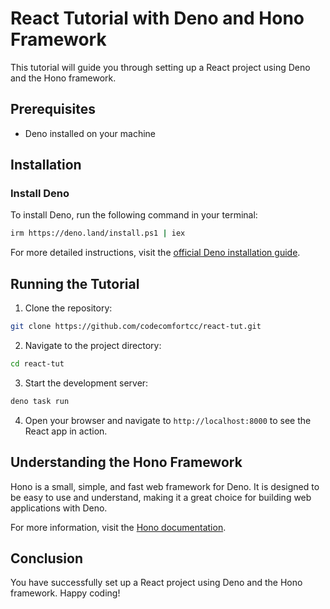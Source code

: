 # React Tutorial with Deno and Hono Framework

This tutorial will guide you through setting up a React project using Deno and the Hono framework.
## Prerequisites

- Deno installed on your machine

## Installation

### Install Deno

To install Deno, run the following command in your terminal:

```sh
irm https://deno.land/install.ps1 | iex
```

For more detailed instructions, visit the [official Deno installation guide](https://deno.land/manual@v1.28.0/getting_started/installation).

## Running the Tutorial

1. Clone the repository:

  ```sh
  git clone https://github.com/codecomfortcc/react-tut.git
  ```

2. Navigate to the project directory:

  ```sh
  cd react-tut
  ```

3. Start the development server:

  ```sh
  deno task run
  ```

4. Open your browser and navigate to `http://localhost:8000` to see the React app in action.

## Understanding the Hono Framework

Hono is a small, simple, and fast web framework for Deno. It is designed to be easy to use and understand, making it a great choice for building web applications with Deno.

For more information, visit the [Hono documentation](https://deno.land/x/hono).

## Conclusion

You have successfully set up a React project using Deno and the Hono framework. Happy coding!
